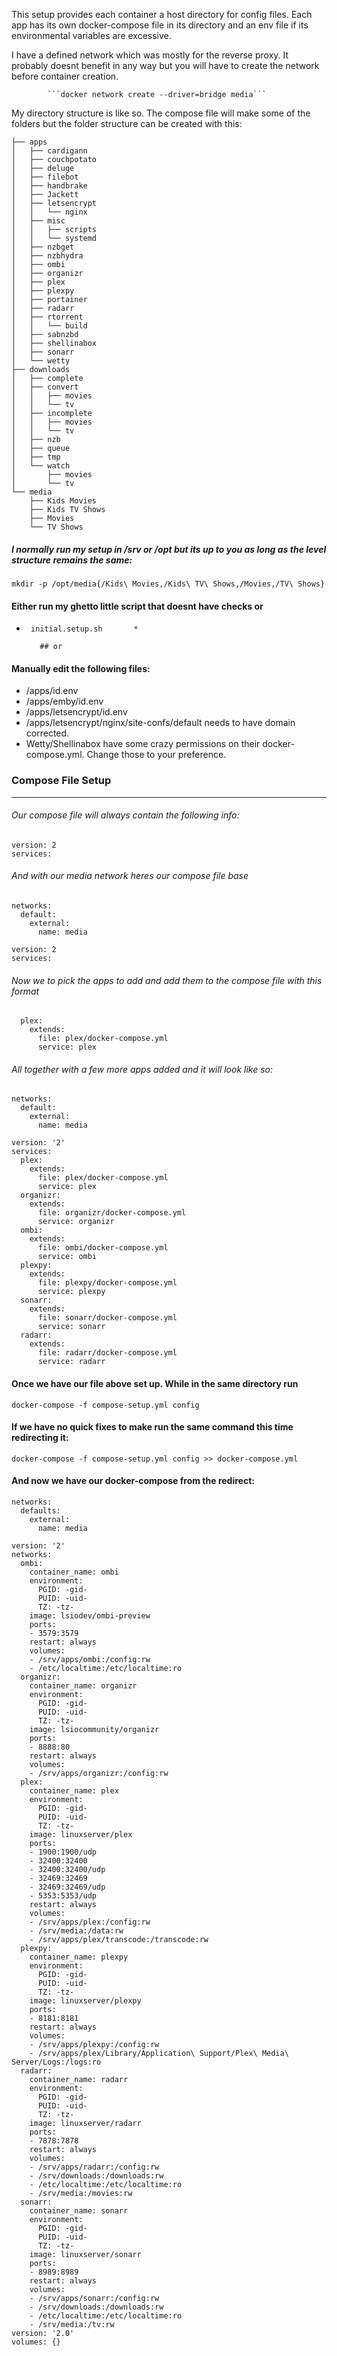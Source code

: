This setup provides each container a host directory for config files. Each app has its own docker-compose file in its directory and an env file if its environmental variables are excessive.

I have a defined network which was mostly for the reverse proxy. It probably doesnt benefit in any way but you will have to create the network before container creation.  
            
            ```docker network create --driver=bridge media```
            
My directory structure is like so. The compose file will make some of the folders but the folder structure can be created with this: 

```
├── apps
│   ├── cardigann
│   ├── couchpotato
│   ├── deluge
│   ├── filebot
│   ├── handbrake
│   ├── Jackett
│   ├── letsencrypt
│   │   └── nginx
│   ├── misc
│   │   ├── scripts
│   │   └── systemd
│   ├── nzbget
│   ├── nzbhydra
│   ├── ombi
│   ├── organizr
│   ├── plex
│   ├── plexpy
│   ├── portainer
│   ├── radarr
│   ├── rtorrent
│   │   └── build
│   ├── sabnzbd
│   ├── shellinabox
│   ├── sonarr
│   └── wetty
├── downloads
│   ├── complete
│   ├── convert
│   │   ├── movies
│   │   └── tv
│   ├── incomplete
│   │   ├── movies
│   │   └── tv
│   ├── nzb
│   ├── queue
│   ├── tmp
│   └── watch
│       ├── movies
│       └── tv
└── media
    ├── Kids Movies
    ├── Kids TV Shows
    ├── Movies
    └── TV Shows
```

##### I normally run my setup in /srv or /opt but its up to you as long as the level structure remains the same:

```mkdir -p /opt/downloads{/complete,/convert/movies,/convert/tv,/incomplete/movies,/incomplete/tv,/watch/tv,/watch/movies}
mkdir -p /opt/media{/Kids\ Movies,/Kids\ TV\ Shows,/Movies,/TV\ Shows}
```

#### Either run my ghetto little script that doesnt have checks or 
  
  *      initial.setup.sh       *

           ## or

#### Manually edit the following files:
   * /apps/id.env
   * /apps/emby/id.env
   * /apps/letsencrypt/id.env
   * /apps/letsencrypt/nginx/site-confs/default needs to have domain corrected. 
   * Wetty/Shellinabox have some crazy permissions on their docker-compose.yml. Change those to your preference.
   
### Compose File Setup
----------------------
###### Our compose file will always contain the following info:

    version: 2
    services:
    
###### And with our media network heres our compose file base

    networks:
      default:
        external:
          name: media
          
    version: 2
    services:
###### Now we to pick the apps to add and add them to the compose file with this format

      plex:
        extends:
          file: plex/docker-compose.yml
          service: plex

###### All together with a few more apps added and it will look like so:

````
networks:
  default:
    external:
      name: media

version: '2'
services:
  plex:
    extends:
      file: plex/docker-compose.yml
      service: plex
  organizr:
    extends:
      file: organizr/docker-compose.yml
      service: organizr
  ombi:
    extends:
      file: ombi/docker-compose.yml
      service: ombi
  plexpy:
    extends:
      file: plexpy/docker-compose.yml
      service: plexpy
  sonarr:
    extends:
      file: sonarr/docker-compose.yml
      service: sonarr
  radarr:
    extends:
      file: radarr/docker-compose.yml
      service: radarr
````

#### Once we have our file above set up. While in the same directory run

```docker-compose -f compose-setup.yml config```

#### If we have no quick fixes to make run the same command this time redirecting it:

```docker-compose -f compose-setup.yml config >> docker-compose.yml```

#### And now we have our docker-compose from the redirect:

````
networks:
  defaults:
    external:
      name: media

version: '2'
networks:
  ombi:
    container_name: ombi
    environment:
      PGID: -gid-
      PUID: -uid-
      TZ: -tz-
    image: lsiodev/ombi-preview
    ports:
    - 3579:3579
    restart: always
    volumes:
    - /srv/apps/ombi:/config:rw
    - /etc/localtime:/etc/localtime:ro
  organizr:
    container_name: organizr
    environment:
      PGID: -gid-
      PUID: -uid-
      TZ: -tz-
    image: lsiocommunity/organizr
    ports:
    - 8888:80
    restart: always
    volumes:
    - /srv/apps/organizr:/config:rw
  plex:
    container_name: plex
    environment:
      PGID: -gid-
      PUID: -uid-
      TZ: -tz-
    image: linuxserver/plex
    ports:
    - 1900:1900/udp
    - 32400:32400
    - 32400:32400/udp
    - 32469:32469
    - 32469:32469/udp
    - 5353:5353/udp
    restart: always
    volumes:
    - /srv/apps/plex:/config:rw
    - /srv/media:/data:rw
    - /srv/apps/plex/transcode:/transcode:rw
  plexpy:
    container_name: plexpy
    environment:      
      PGID: -gid-
      PUID: -uid-
      TZ: -tz-
    image: linuxserver/plexpy
    ports:
    - 8181:8181
    restart: always
    volumes:
    - /srv/apps/plexpy:/config:rw
    - /srv/apps/plex/Library/Application\ Support/Plex\ Media\ Server/Logs:/logs:ro
  radarr:
    container_name: radarr
    environment:
      PGID: -gid-
      PUID: -uid-
      TZ: -tz-
    image: linuxserver/radarr
    ports:
    - 7878:7878
    restart: always
    volumes:
    - /srv/apps/radarr:/config:rw
    - /srv/downloads:/downloads:rw
    - /etc/localtime:/etc/localtime:ro
    - /srv/media:/movies:rw
  sonarr:
    container_name: sonarr
    environment:
      PGID: -gid-
      PUID: -uid-
      TZ: -tz-
    image: linuxserver/sonarr
    ports:
    - 8989:8989
    restart: always
    volumes:
    - /srv/apps/sonarr:/config:rw
    - /srv/downloads:/downloads:rw
    - /etc/localtime:/etc/localtime:ro
    - /srv/media:/tv:rw
version: '2.0'
volumes: {}
````


